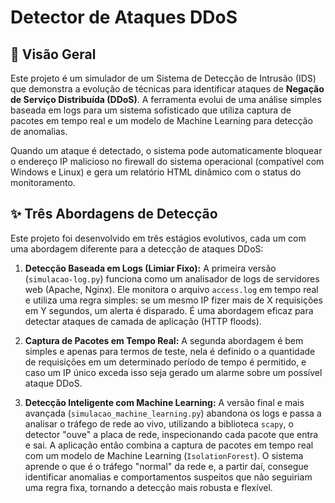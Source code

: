 # Detector de Ataques DDoS

## 📜 Visão Geral

Este projeto é um simulador de um Sistema de Detecção de Intrusão (IDS) que demonstra a evolução de técnicas para identificar ataques de **Negação de Serviço Distribuída (DDoS)**. A ferramenta evolui de uma análise simples baseada em logs para um sistema sofisticado que utiliza captura de pacotes em tempo real e um modelo de Machine Learning para detecção de anomalias.

Quando um ataque é detectado, o sistema pode automaticamente bloquear o endereço IP malicioso no firewall do sistema operacional (compatível com Windows e Linux) e gera um relatório HTML dinâmico com o status do monitoramento.

## ✨ Três Abordagens de Detecção

Este projeto foi desenvolvido em três estágios evolutivos, cada um com uma abordagem diferente para a detecção de ataques DDoS:

1.  **Detecção Baseada em Logs (Limiar Fixo):** A primeira versão (`simulacao-log.py`) funciona como um analisador de logs de servidores web (Apache, Nginx). Ele monitora o arquivo `access.log` em tempo real e utiliza uma regra simples: se um mesmo IP fizer mais de X requisições em Y segundos, um alerta é disparado. É uma abordagem eficaz para detectar ataques de camada de aplicação (HTTP floods).

2.  **Captura de Pacotes em Tempo Real:** A segunda abordagem é bem simples e apenas para termos de teste, nela é definido o a quantidade de requisições em um determinado período de tempo é permitido, e caso um IP único exceda isso seja gerado um alarme sobre um possível ataque DDoS.

3.  **Detecção Inteligente com Machine Learning:** A versão final e mais avançada (`simulacao_machine_learning.py`) abandona os logs e passa a analisar o tráfego de rede ao vivo, utilizando a biblioteca  `scapy`, o detector "ouve" a placa de rede, inspecionando cada pacote que entra e sai. A aplicação então combina a captura de pacotes em tempo real com um modelo de Machine Learning (`IsolationForest`). O sistema aprende o que é o tráfego "normal" da rede e, a partir daí, consegue identificar anomalias e comportamentos suspeitos que não seguiriam uma regra fixa, tornando a detecção mais robusta e flexível.
